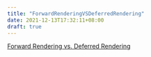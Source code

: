 ```yaml
---
title: "ForwardRenderingVSDeferredRendering"
date: 2021-12-13T17:32:11+08:00
draft: true
---
```


[Forward Rendering vs. Deferred Rendering](https://gamedevelopment.tutsplus.com/articles/forward-rendering-vs-deferred-rendering--gamedev-12342)

